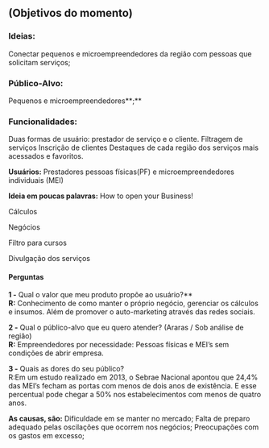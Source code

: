 ## (Objetivos do momento)

### **Ideias:**

Conectar pequenos e microempreendedores da região com pessoas que solicitam serviços;

### **Público-Alvo:** 

Pequenos e microempreendedores**;**

### **Funcionalidades:**

Duas formas de usuário: prestador de serviço e o cliente.
Filtragem de serviços
Inscrição de clientes
Destaques de cada região dos serviços mais acessados e favoritos.

**Usuários:** Prestadores pessoas físicas(PF) e microempreendedores individuais (MEI)

**Ideia em poucas palavras:** How to open your Business!

Cálculos

Negócios

Filtro para cursos

Divulgação dos serviços

#### Perguntas

**1 -** Qual o valor que meu produto propõe ao usuário?** <br>
**R:** Conhecimento de como manter o próprio negócio, gerenciar os cálculos e insumos. Além de promover o auto-marketing através das redes sociais.

**2 -** Qual o público-alvo que eu quero atender? (Araras / Sob análise de região) <br>
**R:** Empreendedores por necessidade: Pessoas físicas e MEI’s sem condições de abrir empresa.

**3 -** Quais as dores do seu público? <br>
R:Em um estudo realizado em 2013, o Sebrae Nacional apontou que 24,4% das MEI’s fecham as portas com menos de dois anos de existência. E esse percentual pode chegar a 50% nos estabelecimentos com menos de quatro anos.

**As causas, são:**
Dificuldade em se manter no mercado;
Falta de preparo adequado pelas oscilações que ocorrem nos negócios;
Preocupações com os gastos em excesso;
